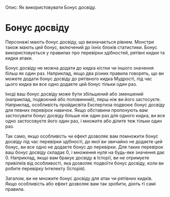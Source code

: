 Опис: Як використовувати Бонус досвіду.

# Бонус досвіду
Персонажі мають бонус досвіду, що визначається рівнем. Монстри також мають цей бонус, включений до їхніх блоків статистики. Бонус використовується у правилах про перевірки здібностей, рятівні кидки та кидки атаки.

Бонус досвіду не можна додати до кидка кістки чи іншого значення більш як один раз. Наприклад, якщо два різних правила говорять, що ви можете додати бонус досвіду до рятівного кидка Мудрості, під час цього кидка ви все одно додаєте цей бонус тільки один раз.

Іноді ваш бонус досвіду може бути збільшений або зменшений (наприклад, подвоєний або половинний), перш ніж ви його застосуєте. Наприклад, особливість пройдисвіта Експертиза подвоює бонус досвіду для певних перевірок навичок. Якщо обставини пропонують вам застосувати бонус досвіду більше ніж один раз для одного кидка, ви все одно застосовуєте його один раз, і множите або ділите теж тільки один раз.

Так само, якщо особливість чи ефект дозволяє вам помножити бонус досвіду під час перевірки здібності, до якої ви звичайно не додаєте цей бонус, ви все одно не додаєте бонус до перевірки. Для таких перевірок ваш бонус досвіду складає 0, і множення нуля на будь-яке значення дає 0. Наприклад, якщо вам бракує досвіду в Історії, ви не отримуєте привілеїв від особливості, яка дозволяє подвоїти бонус досвіду, коли ви робите перевірку Інтелекту (Історія).

Загалом, ви не множите бонус досвіду для атак чи рятівних кидків. Якщо особливість або ефект дозволяє вам так зробити, діють ті самі правила.
